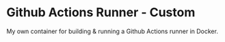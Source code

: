# Github Actions Runner - Custom

My own container for building & running a Github Actions runner in Docker.
